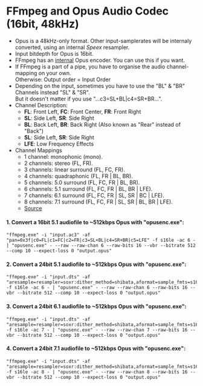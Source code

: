 
# FFmpeg and Opus Audio Codec (16bit, 48kHz)
- Opus is a 48kHz-only format. Other input-samplerates will be internaly converted, using an internal *Speex* resampler.
-  Input bitdepth for Opus is 16bit.
- FFmpeg has an [internal](https://www.ffmpeg.org/ffmpeg-codecs.html#opus) Opus encoder. You can use this if you want.
- If FFmpeg is a part of a pipe, you have to organise the audio channel-mapping on your own. <br>Otherwise: Output order = Input Order
- Depending on the input, sometimes you have to use the "BL" & "BR" Channels instead "SL" & "SR". <br>But it doesn't matter if you use "...c3=SL+BL|c4=SR+BR...".
- Channel Description:
  - **FL**: Front Left, **FC**: Front Center, **FR**: Front Right
  - **SL**: Side Left, **SR**: Side Right
  - **BL**: Back Left, **BR**: Back Right (Also known as "Rear" instead of "Back") 
  - **SL**: Side Left, **SR**: Side Right
  - **LFE**: Low Frequency Effects
- Channel Mappings
    - 1 channel: monophonic (mono).
    - 2 channels: stereo (FL, FR).
    - 3 channels: linear surround (FL, FC, FR).
    - 4 channels: quadraphonic (FL, FR | BL, BR).
    - 5 channels: 5.0 surround (FL, FC, FR | BL, BR).
    - 6 channels: 5.1 surround (FL, FC, FR | BL, BR | LFE).
    - 7 channels: 6.1 surround (FL, FC, FR | SL, SR | BC | LFE).
    - 8 channels: 7.1 surround (FL, FC, FR | SL, SR | BL, BR | LFE).
  - [Source](https://tools.ietf.org/html/rfc7845#section-5.1.1.2)

#### 1. Convert a 16bit 5.1 audiofile to ~512kbps Opus with "opusenc.exe":
	"ffmpeg.exe" -i "input.ac3" -af "pan=0x3f|c0=FL|c1=FC|c2=FR|c3=SL+BL|c4=SR+BR|c5=LFE" -f s16le -ac 6 - | "opusenc.exe" - --raw --raw-chan 6 --raw-bits 16 --vbr --bitrate 512 --comp 10 --expect-loss 0 "output.opus"

#### 2. Convert a 24bit 5.1 audiofile to ~512kbps Opus with "opusenc.exe":
	"ffmpeg.exe" -i "input.dts" -af "aresample=resampler=soxr:dither_method=shibata,aformat=sample_fmts=s16,pan=0x3f|c0=FL|c1=FC|c2=FR|c3=SL+BL|c4=SR+BR|c5=LFE" -f s16le -ac 6 - | "opusenc.exe" - --raw --raw-chan 6 --raw-bits 16 --vbr --bitrate 512 --comp 10 --expect-loss 0 "output.opus"

#### 3. Convert a 24bit 6.1 audiofile to ~512kbps Opus with "opusenc.exe":
	"ffmpeg.exe" -i "input.dts" -af "aresample=resampler=soxr:dither_method=shibata,aformat=sample_fmts=s16,pan=6.1(back)|c0=FL|c1=FC|c2=FR|c3=SL+BL|c4=SR+BR|c5=BC|c6=LFE" -f s16le -ac 7 - | "opusenc.exe" - --raw --raw-chan 7 --raw-bits 16 --vbr --bitrate 512 --comp 10 --expect-loss 0 "output.opus"

#### 4. Convert a 24bit 7.1 audiofile to ~512kbps Opus with "opusenc.exe":
	"ffmpeg.exe" -i "input.dts" -af "aresample=resampler=soxr:dither_method=shibata,aformat=sample_fmts=s16,pan=0x63f|c0=FL|c1=FC|c2=FR|c3=SL|c4=SR|c5=BL|c6=BR|c7=LFE" -f s16le -ac 8 - | "opusenc.exe" - --raw --raw-chan 8 --raw-bits 16 --vbr --bitrate 512 --comp 10 --expect-loss 0 "output.opus"